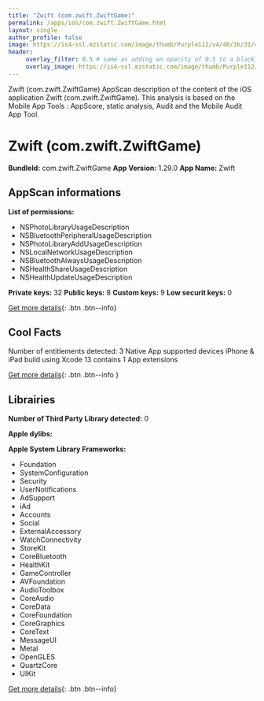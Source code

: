 ```yaml
---
title: "Zwift (com.zwift.ZwiftGame)"
permalink: /apps/ios/com.zwift.ZwiftGame.html
layout: single
author_profile: false
image: https://is4-ssl.mzstatic.com/image/thumb/Purple112/v4/40/3b/31/403b311e-50dd-91a8-6379-a41763c44fa6/AppIcon-1x_U007emarketing-0-4-85-220.png/512x512bb.jpg
header: 
     overlay_filter: 0.5 # same as adding an opacity of 0.5 to a black background
     overlay_image: https://is4-ssl.mzstatic.com/image/thumb/Purple112/v4/40/3b/31/403b311e-50dd-91a8-6379-a41763c44fa6/AppIcon-1x_U007emarketing-0-4-85-220.png/512x512bb.jpg
---
```

Zwift (com.zwift.ZwiftGame) AppScan description of the content of the iOS application Zwift (com.zwift.ZwiftGame). This analysis is based on the Mobile App Tools : AppScore, static analysis, Audit and the Mobile Audit App Tool.

# Zwift (com.zwift.ZwiftGame)

**BundleId:** com.zwift.ZwiftGame
**App Version:** 1.29.0
**App Name:** Zwift


## AppScan informations 

**List of permissions:** 
- NSPhotoLibraryUsageDescription
- NSBluetoothPeripheralUsageDescription
- NSPhotoLibraryAddUsageDescription
- NSLocalNetworkUsageDescription
- NSBluetoothAlwaysUsageDescription
- NSHealthShareUsageDescription
- NSHealthUpdateUsageDescription
  
  
**Private keys:** 32
**Public keys:** 8
**Custom keys:** 9
**Low securit keys:** 0
  
[Get more details](/pricing.html){: .btn .btn--info}

## Cool Facts

Number of entitlements detected: 3
Native App
supported devices iPhone & iPad
build using Xcode 13
contains 1 App extensions
  
[Get more details](/pricing.html){: .btn .btn--info }

## Librairies 
**Number of Third Party Library detected:** 0


**Apple dylibs:**


**Apple System Library Frameworks:**
- Foundation
- SystemConfiguration
- Security
- UserNotifications
- AdSupport
- iAd
- Accounts
- Social
- ExternalAccessory
- WatchConnectivity
- StoreKit
- CoreBluetooth
- HealthKit
- GameController
- AVFoundation
- AudioToolbox
- CoreAudio
- CoreData
- CoreFoundation
- CoreGraphics
- CoreText
- MessageUI
- Metal
- OpenGLES
- QuartzCore
- UIKit


  
[Get more details](/pricing.html){: .btn .btn--info}

